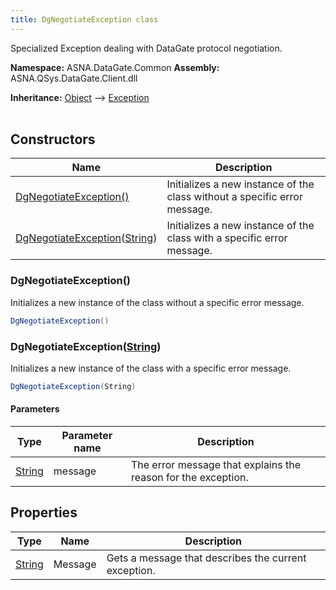 ```yaml
---
title: DgNegotiateException class
---
```


Specialized Exception dealing with DataGate protocol negotiation.

**Namespace:** ASNA.DataGate.Common
**Assembly:** ASNA.QSys.DataGate.Client.dll

**Inheritance:** [Object](https://docs.microsoft.com/en-us/dotnet/api/system.object) --> [Exception](https://docs.microsoft.com/en-us/dotnet/api/system.exception)
<br>
<br>

## Constructors

| Name | Description |
| --- | --- |
| [DgNegotiateException()](#dgnegotiateexception) | Initializes a new instance of the  class without a specific error message.
| [DgNegotiateException](#dgnegotiateexceptionstring)([String](https://docs.microsoft.com/en-us/dotnet/api/system.string)) | Initializes a new instance of the  class with a specific error message.

### DgNegotiateException()

Initializes a new instance of the  class without a specific error message.

```cs
DgNegotiateException()
```

### DgNegotiateException([String](https://docs.microsoft.com/en-us/dotnet/api/system.string))

Initializes a new instance of the  class with a specific error message.

```cs
DgNegotiateException(String)
```

#### Parameters

| Type | Parameter name | Description
| --- | --- | ---
| [String](https://docs.microsoft.com/en-us/dotnet/api/system.string) | message | The error message that explains the reason for the exception.

## Properties

| Type | Name | Description
| --- | --- | --- 
| [String](https://learn.microsoft.com/en-us/dotnet/api/system.string?view=net-8.0) | Message | Gets a message that describes the current exception. |
